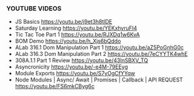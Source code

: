 ### YOUTUBE VIDEOS

- JS Basics https://youtu.be/j9et3h8tlDE
- Saturday Learning https://youtu.be/YEKxhyruFI4
- Tic Tac Toe Part 1 https://youtu.be/RJXDq1w6KvA
- BOM Demo https://youtu.be/h_Xjs6bQddo
- ALab 316.1 Dom Manipulation Part 1 https://youtu.be/aZ5PoGnhG0c
- ALab 316.3 Dom Manipulation Part 2 https://youtu.be/7eCYYTK4whE
- 308A.1.1 Part 1 Review https://youtu.be/43InSBXV_TQ
- Asyncronicity https://youtu.be/-e4M-79EEyg
- Module Exports https://youtu.be/S7yOgCfYYqw
- Node Modules | Async/ Await | Promises | Callback | API REQUEST https://youtu.be/FS6mkCByg6c

